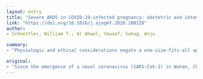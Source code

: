 ```yaml
---
layout: entry
title: "Severe ARDS in COVID-19-infected pregnancy: obstetric and intensive care considerations"
link: "https://doi.org/10.1016/j.ajogmf.2020.100120"
author:
- Schnettler, William T.; Al Ahwel, Yousef; Suhag, Anju

summary:
- "Physiologic and ethical considerations negate a one-size-fits-all approach to the care of critically ill pregnant women with COVID-19. The disease has been associated with severe morbidity and mortality. It has left world governments, healthcare systems and providers wrestling with the optimal management strategy."

original:
- "Since the emergence of a novel coronavirus (SARS-CoV-2) in Wuhan, China, at the end of December 2019, its infection - COVID-19 - has been associated with severe morbidity and mortality and has left world governments, healthcare systems and providers caring for vulnerable populations, such as pregnant women, wrestling with the optimal management strategy. Unique physiologic and ethical considerations negate a one-size-fits-all approach to the care of critically ill pregnant women with COVID-19, and few resources exist to guide the multi-disciplinary team through decisions regarding optimal maternal-fetal surveillance, intensive care procedures, and delivery timing. We present a case of rapid clinical decompensation and development of severe Acute Respiratory Distress Syndrome (ARDS) in a woman at 31 weeks' gestation to highlight these unique considerations and present an algorithmic approach to the disease's diagnosis and management."
---
```



